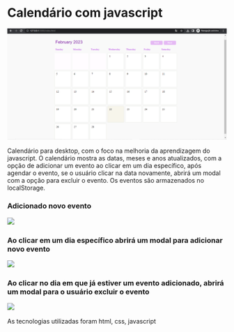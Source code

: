 <h1>Calendário com javascript</h1>

<img src="/img/primeira_image.png">

<p>Calendário para desktop, com o foco na melhoria da aprendizagem do javascript. O calendário mostra as datas, meses e anos atualizados, com a opção de adicionar um evento ao clicar em um dia específico, após agendar o evento, se o usuário clicar na data novamente, abrirá um modal com a opção para excluir o evento. Os eventos são armazenados no localStorage.<p>

<h3>Adicionado novo evento</h3>

<img src="/img/segunda_image.png">

<h3>Ao clicar em um dia específico abrirá um modal para adicionar novo evento</h3>

<img src="/img/terceira_image.png">

<h3>Ao clicar no dia em que já estiver um evento adicionado, abrirá um modal para o usuário excluir o evento</h3>

<img src="/img/quarta_image.png">

<p>As tecnologias utilizadas foram html, css, javascript</p>
